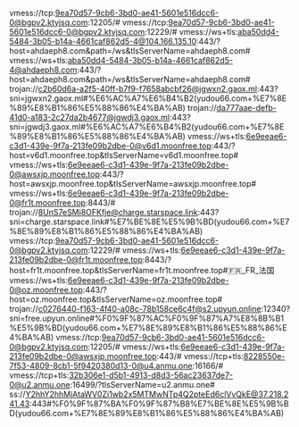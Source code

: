 vmess://tcp:9ea70d57-9cb6-3bd0-ae41-5601e516dcc6-0@bgpv2.ktyjsq.com:12205/#
vmess://tcp:9ea70d57-9cb6-3bd0-ae41-5601e516dcc6-0@bgpv2.ktyjsq.com:12229/#
vmess://ws+tls:aba50dd4-5484-3b05-b14a-4661caf862d5-4@104.166.135.10:443/?host=ahdaeph8.com&path=/ws&tlsServerName=ahdaeph8.com#
vmess://ws+tls:aba50dd4-5484-3b05-b14a-4661caf862d5-4@ahdaeph8.com:443/?host=ahdaeph8.com&path=/ws&tlsServerName=ahdaeph8.com#
trojan://c2b60d6a-a2f5-40ff-b7f9-f7658abcbf26@jgwxn2.gaox.ml:443?sni=jgwxn2.gaox.ml#%E6%AC%A7%E6%B4%B2(yudou66.com+%E7%8E%89%E8%B1%86%E5%88%86%E4%BA%AB)
trojan://da777aae-defb-41d0-a183-2c27da2b4677@jgwdj3.gaox.ml:443?sni=jgwdj3.gaox.ml#%E6%AC%A7%E6%B4%B2(yudou66.com+%E7%8E%89%E8%B1%86%E5%88%86%E4%BA%AB)
vmess://ws+tls:6e9eeae6-c3d1-439e-9f7a-213fe09b2dbe-0@v6d1.moonfree.top:443/?host=v6d1.moonfree.top&tlsServerName=v6d1.moonfree.top#
vmess://ws+tls:6e9eeae6-c3d1-439e-9f7a-213fe09b2dbe-0@awsxjp.moonfree.top:443/?host=awsxjp.moonfree.top&tlsServerName=awsxjp.moonfree.top#
vmess://ws+tls:6e9eeae6-c3d1-439e-9f7a-213fe09b2dbe-0@fr1t.moonfree.top:8443/#
trojan://8UnS7eSMi8OFKfje@charge.starspace.link:443?sni=charge.starspace.link#%E7%BE%8E%E5%9B%BD(yudou66.com+%E7%8E%89%E8%B1%86%E5%88%86%E4%BA%AB)
vmess://tcp:9ea70d57-9cb6-3bd0-ae41-5601e516dcc6-0@bgpv2.ktyjsq.com:12229/#
vmess://ws+tls:6e9eeae6-c3d1-439e-9f7a-213fe09b2dbe-0@fr1t.moonfree.top:8443/?host=fr1t.moonfree.top&tlsServerName=fr1t.moonfree.top#🇫🇷_FR_法国
vmess://ws+tls:6e9eeae6-c3d1-439e-9f7a-213fe09b2dbe-0@oz.moonfree.top:443/?host=oz.moonfree.top&tlsServerName=oz.moonfree.top#
trojan://c0276440-f163-4f40-a08c-78b158ce6c4f@s2.upyun.online:12340?sni=free.upyun.online#%F0%9F%87%AC%F0%9F%87%A7%E8%8B%B1%E5%9B%BD(yudou66.com+%E7%8E%89%E8%B1%86%E5%88%86%E4%BA%AB)
vmess://tcp:9ea70d57-9cb6-3bd0-ae41-5601e516dcc6-0@bgpv2.ktyjsq.com:12205/#
vmess://ws+tls:6e9eeae6-c3d1-439e-9f7a-213fe09b2dbe-0@awsxjp.moonfree.top:443/#
vmess://tcp+tls:8228550e-7f53-4809-8cb1-5f9420380d13-0@u4.anmu.one:16166/#
vmess://tcp+tls:32b306e1-d5b1-4913-d8d3-56ac23637de7-0@u2.anmu.one:16499/?tlsServerName=u2.anmu.one#
ss://Y2hhY2hhMjAtaWV0Zi1wb2x5MTMwNTp4Q2pteEd6clVvQkE@37.218.241.43:443#%F0%9F%87%BA%F0%9F%87%B8%E7%BE%8E%E5%9B%BD(yudou66.com+%E7%8E%89%E8%B1%86%E5%88%86%E4%BA%AB)
